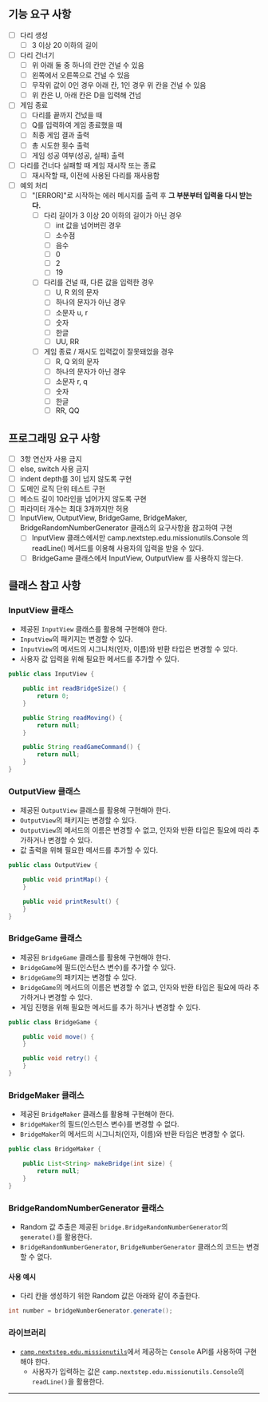 ## 기능 요구 사항
- [ ] 다리 생성
  - [ ] 3 이상 20 이하의 길이
- [ ] 다리 건너기
  - [ ] 위 아래 둘 중 하나의 칸만 건널 수 있음
  - [ ] 왼쪽에서 오른쪽으로 건널 수 있음
  - [ ] 무작위 값이 0인 경우 아래 칸, 1인 경우 위 칸을 건널 수 있음
  - [ ] 위 칸은 U, 아래 칸은 D을 입력해 건넘
- [ ] 게임 종료
  - [ ] 다리를 끝까지 건넜을 때
  - [ ] Q를 입력하여 게임 종료했을 때
  - [ ] 최종 게임 결과 출력
  - [ ] 총 시도한 횟수 출력
  - [ ] 게임 성공 여부(성공, 실패) 출력
- [ ] 다리를 건너다 실패할 때 게임 재시작 또는 종료
  - [ ] 재시작할 때, 이전에 사용된 다리를 재사용함
- [ ] 예외 처리
  - [ ] "[ERROR]"로 시작하는 에러 메시지를 출력 후 **그 부분부터 입력을 다시 받는다.**
    - [ ] 다리 길이가 3 이상 20 이하의 길이가 아닌 경우
      - [ ] int 값을 넘어버린 경우
      - [ ] 소수점
      - [ ] 음수
      - [ ] 0
      - [ ] 2
      - [ ] 19
    - [ ] 다리를 건널 때, 다른 값을 입력한 경우
      - [ ] U, R 외의 문자
      - [ ] 하나의 문자가 아닌 경우
      - [ ] 소문자 u, r
      - [ ] 숫자
      - [ ] 한글
      - [ ] UU, RR
    - [ ] 게임 종료 / 재시도 입력값이 잘못돼었을 경우
      - [ ] R, Q 외의 문자
      - [ ] 하나의 문자가 아닌 경우
      - [ ] 소문자 r, q
      - [ ] 숫자
      - [ ] 한글
      - [ ] RR, QQ
## 프로그래밍 요구 사항
- [ ] 3항 연산자 사용 금지
- [ ] else, switch 사용 금지
- [ ] indent depth를 3이 넘지 않도록 구현
- [ ] 도메인 로직 단위 테스트 구현
- [ ] 메소드 길이 10라인을 넘어가지 않도록 구현
- [ ] 파라미터 개수는 최대 3개까지만 허용
- [ ] InputView, OutputView, BridgeGame, BridgeMaker, BridgeRandomNumberGenerator 클래스의 요구사항을 참고하여 구현
  - [ ] InputView 클래스에서만 camp.nextstep.edu.missionutils.Console 의 readLine() 메서드를 이용해 사용자의 입력을 받을 수 있다.
  - [ ] BridgeGame 클래스에서 InputView, OutputView 를 사용하지 않는다.
## 클래스 참고 사항
### InputView 클래스
- 제공된 `InputView` 클래스를 활용해 구현해야 한다.
- `InputView`의 패키지는 변경할 수 있다.
- `InputView`의 메서드의 시그니처(인자, 이름)와 반환 타입은 변경할 수 있다.
- 사용자 값 입력을 위해 필요한 메서드를 추가할 수 있다.
```java
public class InputView {

    public int readBridgeSize() {
        return 0;
    }

    public String readMoving() {
        return null;
    }

    public String readGameCommand() {
        return null;
    }
}
```
### OutputView 클래스
- 제공된 `OutputView` 클래스를 활용해 구현해야 한다.
- `OutputView`의 패키지는 변경할 수 있다.
- `OutputView`의 메서드의 이름은 변경할 수 없고, 인자와 반환 타입은 필요에 따라 추가하거나 변경할 수 있다.
- 값 출력을 위해 필요한 메서드를 추가할 수 있다.
```java
public class OutputView {

    public void printMap() {
    }

    public void printResult() {
    }
}
```

### BridgeGame 클래스
- 제공된 `BridgeGame` 클래스를 활용해 구현해야 한다.
- `BridgeGame`에 필드(인스턴스 변수)를 추가할 수 있다.
- `BridgeGame`의 패키지는 변경할 수 있다.
- `BridgeGame`의 메서드의 이름은 변경할 수 없고, 인자와 반환 타입은 필요에 따라 추가하거나 변경할 수 있다.
- 게임 진행을 위해 필요한 메서드를 추가 하거나 변경할 수 있다.

```java
public class BridgeGame {

    public void move() {
    }

    public void retry() {
    }
}
```

### BridgeMaker 클래스
- 제공된 `BridgeMaker` 클래스를 활용해 구현해야 한다.
- `BridgeMaker`의 필드(인스턴스 변수)를 변경할 수 없다.
- `BridgeMaker`의 메서드의 시그니처(인자, 이름)와 반환 타입은 변경할 수 없다.
```java
public class BridgeMaker {

    public List<String> makeBridge(int size) {
        return null;
    }
}
```

### BridgeRandomNumberGenerator 클래스

- Random 값 추출은 제공된 `bridge.BridgeRandomNumberGenerator`의 `generate()`를 활용한다.
- `BridgeRandomNumberGenerator`, `BridgeNumberGenerator` 클래스의 코드는 변경할 수 없다.

#### 사용 예시

- 다리 칸을 생성하기 위한 Random 값은 아래와 같이 추출한다.

```java
int number = bridgeNumberGenerator.generate();
``` 

### 라이브러리

- [`camp.nextstep.edu.missionutils`](https://github.com/woowacourse-projects/mission-utils)에서 제공하는 `Console` API를 사용하여 구현해야 한다.
  - 사용자가 입력하는 값은 `camp.nextstep.edu.missionutils.Console`의 `readLine()`을 활용한다.

---